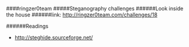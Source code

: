 ####ringzer0team
#####Steganography challenges
######Look inside the house
######link: http://ringzer0team.com/challenges/18

######Readings  
* http://steghide.sourceforge.net/
